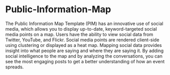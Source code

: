 Public-Information-Map
======================

The Public Information Map Template (PIM) has an innovative use of social media, which allows you to display up-to-date, keyword-targeted social media points on a map. Users have the ability to view social data from Twitter, YouTube, and Flickr. Social media points are rendered client-side using clustering or displayed as a heat map. Mapping social data provides insight into what people are saying and where they are saying it. By adding social intelligence to the map and by analyzing the conversations, you can see the most engaging posts to get a better understanding of how an event spreads.